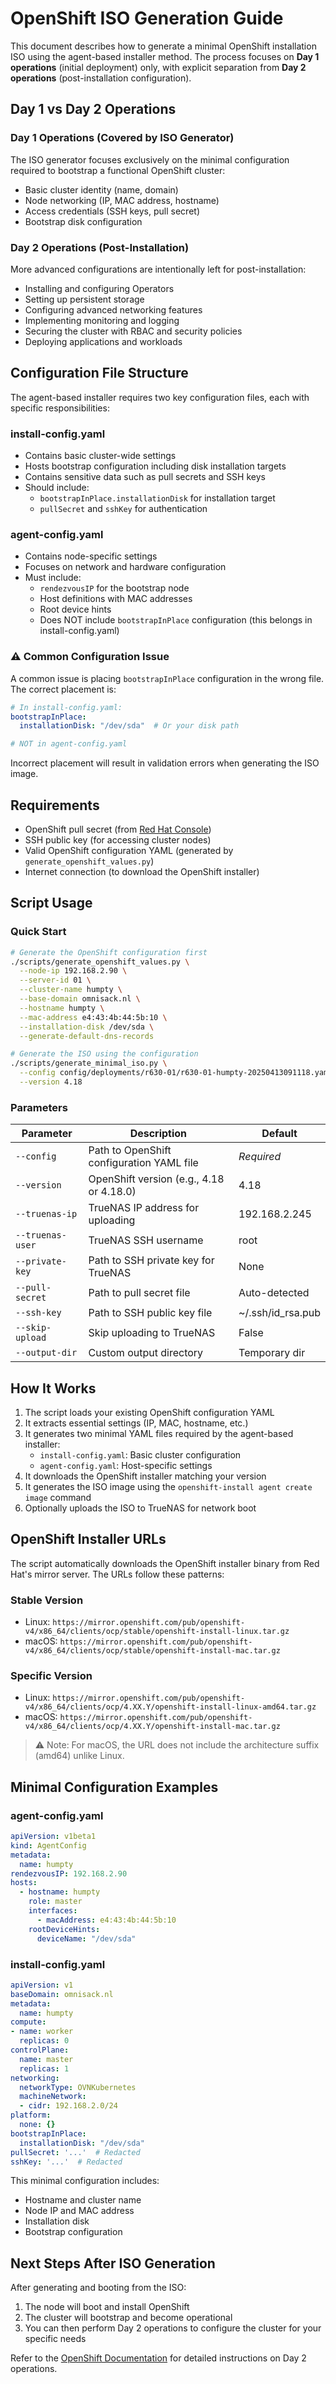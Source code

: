 # OpenShift ISO Generation Guide

This document describes how to generate a minimal OpenShift installation ISO using the agent-based installer method. The process focuses on **Day 1 operations** (initial deployment) only, with explicit separation from **Day 2 operations** (post-installation configuration).

## Day 1 vs Day 2 Operations

### Day 1 Operations (Covered by ISO Generator)
The ISO generator focuses exclusively on the minimal configuration required to bootstrap a functional OpenShift cluster:

- Basic cluster identity (name, domain)
- Node networking (IP, MAC address, hostname)
- Access credentials (SSH keys, pull secret)
- Bootstrap disk configuration

### Day 2 Operations (Post-Installation)
More advanced configurations are intentionally left for post-installation:

- Installing and configuring Operators
- Setting up persistent storage
- Configuring advanced networking features
- Implementing monitoring and logging
- Securing the cluster with RBAC and security policies
- Deploying applications and workloads

## Configuration File Structure

The agent-based installer requires two key configuration files, each with specific responsibilities:

### install-config.yaml
- Contains basic cluster-wide settings
- Hosts bootstrap configuration including disk installation targets
- Contains sensitive data such as pull secrets and SSH keys
- Should include:
  - `bootstrapInPlace.installationDisk` for installation target
  - `pullSecret` and `sshKey` for authentication

### agent-config.yaml
- Contains node-specific settings
- Focuses on network and hardware configuration
- Must include:
  - `rendezvousIP` for the bootstrap node
  - Host definitions with MAC addresses
  - Root device hints
  - Does NOT include `bootstrapInPlace` configuration (this belongs in install-config.yaml)

### ⚠️ Common Configuration Issue

A common issue is placing `bootstrapInPlace` configuration in the wrong file. The correct placement is:

```yaml
# In install-config.yaml:
bootstrapInPlace:
  installationDisk: "/dev/sda"  # Or your disk path

# NOT in agent-config.yaml
```

Incorrect placement will result in validation errors when generating the ISO image.

## Requirements

- OpenShift pull secret (from [Red Hat Console](https://console.redhat.com/openshift/install/pull-secret))
- SSH public key (for accessing cluster nodes)
- Valid OpenShift configuration YAML (generated by `generate_openshift_values.py`)
- Internet connection (to download the OpenShift installer)

## Script Usage

### Quick Start

```bash
# Generate the OpenShift configuration first
./scripts/generate_openshift_values.py \
  --node-ip 192.168.2.90 \
  --server-id 01 \
  --cluster-name humpty \
  --base-domain omnisack.nl \
  --hostname humpty \
  --mac-address e4:43:4b:44:5b:10 \
  --installation-disk /dev/sda \
  --generate-default-dns-records

# Generate the ISO using the configuration
./scripts/generate_minimal_iso.py \
  --config config/deployments/r630-01/r630-01-humpty-20250413091118.yaml \
  --version 4.18
```

### Parameters

| Parameter | Description | Default |
|-----------|-------------|---------|
| `--config` | Path to OpenShift configuration YAML file | *Required* |
| `--version` | OpenShift version (e.g., 4.18 or 4.18.0) | 4.18 |
| `--truenas-ip` | TrueNAS IP address for uploading | 192.168.2.245 |
| `--truenas-user` | TrueNAS SSH username | root |
| `--private-key` | Path to SSH private key for TrueNAS | None |
| `--pull-secret` | Path to pull secret file | Auto-detected |
| `--ssh-key` | Path to SSH public key file | ~/.ssh/id_rsa.pub |
| `--skip-upload` | Skip uploading to TrueNAS | False |
| `--output-dir` | Custom output directory | Temporary dir |

## How It Works

1. The script loads your existing OpenShift configuration YAML
2. It extracts essential settings (IP, MAC, hostname, etc.)
3. It generates two minimal YAML files required by the agent-based installer:
   - `install-config.yaml`: Basic cluster configuration
   - `agent-config.yaml`: Host-specific settings
4. It downloads the OpenShift installer matching your version
5. It generates the ISO image using the `openshift-install agent create image` command
6. Optionally uploads the ISO to TrueNAS for network boot

## OpenShift Installer URLs

The script automatically downloads the OpenShift installer binary from Red Hat's mirror server. The URLs follow these patterns:

### Stable Version
- Linux: `https://mirror.openshift.com/pub/openshift-v4/x86_64/clients/ocp/stable/openshift-install-linux.tar.gz`
- macOS: `https://mirror.openshift.com/pub/openshift-v4/x86_64/clients/ocp/stable/openshift-install-mac.tar.gz`

### Specific Version
- Linux: `https://mirror.openshift.com/pub/openshift-v4/x86_64/clients/ocp/4.XX.Y/openshift-install-linux-amd64.tar.gz`
- macOS: `https://mirror.openshift.com/pub/openshift-v4/x86_64/clients/ocp/4.XX.Y/openshift-install-mac.tar.gz`

> ⚠️ Note: For macOS, the URL does not include the architecture suffix (amd64) unlike Linux.

## Minimal Configuration Examples

### agent-config.yaml
```yaml
apiVersion: v1beta1
kind: AgentConfig
metadata:
  name: humpty
rendezvousIP: 192.168.2.90
hosts:
  - hostname: humpty
    role: master
    interfaces:
      - macAddress: e4:43:4b:44:5b:10
    rootDeviceHints:
      deviceName: "/dev/sda"
```

### install-config.yaml
```yaml
apiVersion: v1
baseDomain: omnisack.nl
metadata:
  name: humpty
compute:
- name: worker
  replicas: 0
controlPlane:
  name: master
  replicas: 1
networking:
  networkType: OVNKubernetes
  machineNetwork:
  - cidr: 192.168.2.0/24
platform:
  none: {}
bootstrapInPlace:
  installationDisk: "/dev/sda"
pullSecret: '...'  # Redacted
sshKey: '...'  # Redacted
```

This minimal configuration includes:
- Hostname and cluster name
- Node IP and MAC address
- Installation disk
- Bootstrap configuration

## Next Steps After ISO Generation

After generating and booting from the ISO:

1. The node will boot and install OpenShift
2. The cluster will bootstrap and become operational
3. You can then perform Day 2 operations to configure the cluster for your specific needs

Refer to the [OpenShift Documentation](https://docs.openshift.com/container-platform/latest/post_installation_configuration/index.html) for detailed instructions on Day 2 operations.
